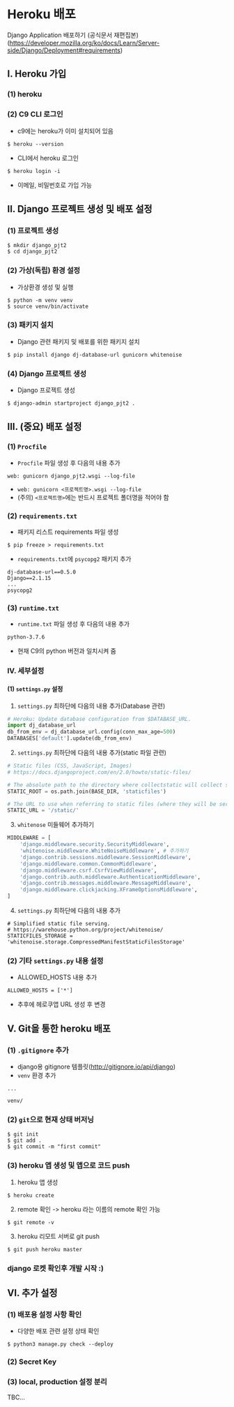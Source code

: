 # Heroku 배포
Django Application 배포하기 (공식문서 재편집본)
(https://developer.mozilla.org/ko/docs/Learn/Server-side/Django/Deployment#requirements)

## I. Heroku 가입
### (1) heroku

### (2) C9 CLI 로그인
- c9에는 heroku가 이미 설치되어 있음
```
$ heroku --version
```
- CLI에서 heroku 로그인
```
$ heroku login -i
```
- 이메일, 비밀번호로 가입 가능

## II. Django 프로젝트 생성 및 배포 설정
### (1) 프로젝트 생성
```
$ mkdir django_pjt2
$ cd django_pjt2
```

### (2) 가상(독립) 환경 설정
- 가상환경 생성 및 실행
```
$ python -m venv venv
$ source venv/bin/activate
```

### (3) 패키지 설치
- Django 관련 패키지 및 배포를 위한 패키지 설치
```
$ pip install django dj-database-url gunicorn whitenoise
```

### (4) Django 프로젝트 생성
- Django 프로젝트 생성
```
$ django-admin startproject django_pjt2 .
```

## III. (중요) 배포 설정
### (1) `Procfile`
- `Procfile` 파일 생성 후 다음의 내용 추가
```
web: gunicorn django_pjt2.wsgi --log-file
```
- `web: gunicorn <프로젝트명>.wsgi --log-file`
- (주의) `<프로젝트명>`에는 반드시 프로젝트 폴더명을 적어야 함

### (2) `requirements.txt`
- 패키지 리스트 requirements 파일 생성
```
$ pip freeze > requirements.txt
```
- `requirements.txt`에 `psycopg2` 패키지 추가
```
dj-database-url==0.5.0
Django==2.1.15
...
psycopg2
```

### (3) `runtime.txt`
- `runtime.txt` 파일 생성 후 다음의 내용 추가
```
python-3.7.6
```
- 현재 C9의 python 버전과 일치시켜 줌

### IV. 세부설정
#### (1) `settings.py` 설정
1. `settings.py` 최하단에 다음의 내용 추가(Database 관련)
```python
# Heroku: Update database configuration from $DATABASE_URL.
import dj_database_url
db_from_env = dj_database_url.config(conn_max_age=500)
DATABASES['default'].update(db_from_env)
```

2. `settings.py` 최하단에 다음의 내용 추가(static 파일 관련)
```python
# Static files (CSS, JavaScript, Images)
# https://docs.djangoproject.com/en/2.0/howto/static-files/

# The absolute path to the directory where collectstatic will collect static files for deployment.
STATIC_ROOT = os.path.join(BASE_DIR, 'staticfiles')

# The URL to use when referring to static files (where they will be served from)
STATIC_URL = '/static/'
```

3. `whitenose` 미들웨어 추가하기
```python
MIDDLEWARE = [
    'django.middleware.security.SecurityMiddleware',
    'whitenoise.middleware.WhiteNoiseMiddleware', # 추가하기
    'django.contrib.sessions.middleware.SessionMiddleware',
    'django.middleware.common.CommonMiddleware',
    'django.middleware.csrf.CsrfViewMiddleware',
    'django.contrib.auth.middleware.AuthenticationMiddleware',
    'django.contrib.messages.middleware.MessageMiddleware',
    'django.middleware.clickjacking.XFrameOptionsMiddleware',
]
```

4. `settings.py` 최하단에 다음의 내용 추가
```
# Simplified static file serving.
# https://warehouse.python.org/project/whitenoise/
STATICFILES_STORAGE = 'whitenoise.storage.CompressedManifestStaticFilesStorage'
```

### (2) 기타 `settings.py` 내용 설정
- ALLOWED_HOSTS 내용 추가
```
ALLOWED_HOSTS = ['*']
```
- 추후에 헤로쿠앱 URL 생성 후 변경

## V. Git을 통한 heroku 배포
### (1) `.gitignore` 추가
- django용 gitignore 템플릿(http://gitignore.io/api/django)
- `venv` 환경 추가
```
...

venv/
```

### (2) `git`으로 현재 상태 버저닝
```
$ git init
$ git add .
$ git commit -m "first commit"
```

### (3) heroku 앱 생성 및 앱으로 코드 push
1. heroku 앱 생성
```
$ heroku create
```
2. remote 확인 -> heroku 라는 이름의 remote 확인 가능
```
$ git remote -v
```
3. heroku 리모트 서버로 git push
```
$ git push heroku master
```

### django 로켓 확인후 개발 시작 :)

## VI. 추가 설정
### (1) 배포용 설정 사항 확인
- 다양한 배포 관련 설정 상태 확인
```
$ python3 manage.py check --deploy
```

### (2) Secret Key

### (3) local, production 설정 분리

TBC...
